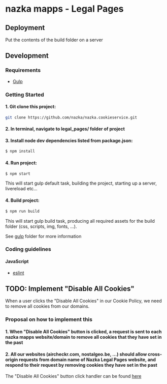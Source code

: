 # nazka mapps - Legal Pages

## Deployment

Put the contents of the build folder on a server

## Development
### Requirements

* [Gulp](https://github.com/gulpjs/gulp/blob/master/docs/getting-started.md)

### Getting Started

#### 1. Git clone this project:

```sh
git clone https://github.com/nazka/nazka.cookieservice.git
```

#### 2. In terminal, navigate to legal_pages/ folder of project

#### 3. Install node dev dependencies listed from package.json:

```sh
$ npm install
```

#### 4. Run project:

```sh
$ npm start
```

This will start gulp default task, building the project, starting up a server, livereload etc...

#### 4. Build project:

```sh
$ npm run build
```

This will start gulp build task, producing all required assets for the build folder (css, scripts, img, fonts, ...).

See [gulp](gulp/) folder for more information

### Coding guidelines

#### JavaScript
- [eslint](.eslintrc)

## TODO: Implement "Disable All Cookies"

When a user clicks the "Disable All Cookies" in our Cookie Policy, we need to remove all cookies from our domains.

### Proposal on how to implement this

#### 1. When "Disable All Cookies" button is clicked, a request is sent to each nazka mapps website/domain to remove all cookies that they have set in the past

#### 2. All our websites (aircheckr.com, nostalgeo.be, ...) should allow cross-origin requests from domain name of Nazka Legal Pages website, and respond to their request by removing cookies they have set in the past

The "Disable All Cookies" button click handler can be found [here](src/js/app/remove-all-cookies.js)
